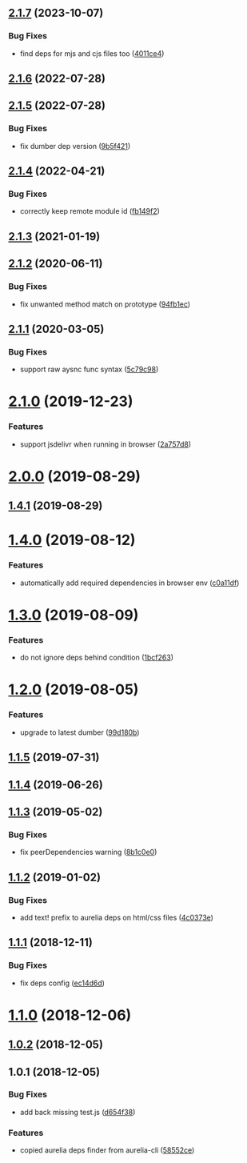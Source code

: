 ## [2.1.7](https://github.com/dumberjs/aurelia-deps-finder/compare/v2.1.6...v2.1.7) (2023-10-07)


### Bug Fixes

* find deps for mjs and cjs files too ([4011ce4](https://github.com/dumberjs/aurelia-deps-finder/commit/4011ce4d6f81590a7ca98f792d3a8abe44ec2633))



## [2.1.6](https://github.com/dumberjs/aurelia-deps-finder/compare/v2.1.5...v2.1.6) (2022-07-28)



## [2.1.5](https://github.com/dumberjs/aurelia-deps-finder/compare/v2.1.4...v2.1.5) (2022-07-28)


### Bug Fixes

* fix dumber dep version ([9b5f421](https://github.com/dumberjs/aurelia-deps-finder/commit/9b5f42101033823d91d85c2d1c05769a42a22886))



## [2.1.4](https://github.com/dumberjs/aurelia-deps-finder/compare/v2.1.3...v2.1.4) (2022-04-21)


### Bug Fixes

* correctly keep remote module id ([fb149f2](https://github.com/dumberjs/aurelia-deps-finder/commit/fb149f298c9eef8085717b86c3fcae6945ebd36d))



## [2.1.3](https://github.com/dumberjs/aurelia-deps-finder/compare/v2.1.2...v2.1.3) (2021-01-19)



## [2.1.2](https://github.com/dumberjs/aurelia-deps-finder/compare/v2.1.1...v2.1.2) (2020-06-11)


### Bug Fixes

* fix unwanted method match on prototype ([94fb1ec](https://github.com/dumberjs/aurelia-deps-finder/commit/94fb1ec94a7a14a0f87f2f56573bd1a546eaccca))



## [2.1.1](https://github.com/dumberjs/aurelia-deps-finder/compare/v2.1.0...v2.1.1) (2020-03-05)


### Bug Fixes

* support raw aysnc func syntax ([5c79c98](https://github.com/dumberjs/aurelia-deps-finder/commit/5c79c98893c37939018b34f7613597622a6ee2a5))



# [2.1.0](https://github.com/dumberjs/aurelia-deps-finder/compare/v2.0.0...v2.1.0) (2019-12-23)


### Features

* support jsdelivr when running in browser ([2a757d8](https://github.com/dumberjs/aurelia-deps-finder/commit/2a757d8953b899909c18446ce0047b4a2f82b8c6))



# [2.0.0](https://github.com/dumberjs/aurelia-deps-finder/compare/v1.4.1...v2.0.0) (2019-08-29)



## [1.4.1](https://github.com/dumberjs/aurelia-deps-finder/compare/v1.4.0...v1.4.1) (2019-08-29)



# [1.4.0](https://github.com/dumberjs/aurelia-deps-finder/compare/v1.3.0...v1.4.0) (2019-08-12)


### Features

* automatically add required dependencies in browser env ([c0a11df](https://github.com/dumberjs/aurelia-deps-finder/commit/c0a11df))



# [1.3.0](https://github.com/dumberjs/aurelia-deps-finder/compare/v1.2.0...v1.3.0) (2019-08-09)


### Features

* do not ignore deps behind condition ([1bcf263](https://github.com/dumberjs/aurelia-deps-finder/commit/1bcf263))



# [1.2.0](https://github.com/dumberjs/aurelia-deps-finder/compare/v1.1.5...v1.2.0) (2019-08-05)


### Features

* upgrade to latest dumber ([99d180b](https://github.com/dumberjs/aurelia-deps-finder/commit/99d180b))



## [1.1.5](https://github.com/dumberjs/aurelia-deps-finder/compare/v1.1.4...v1.1.5) (2019-07-31)



## [1.1.4](https://github.com/dumberjs/aurelia-deps-finder/compare/v1.1.3...v1.1.4) (2019-06-26)



## [1.1.3](https://github.com/dumberjs/aurelia-deps-finder/compare/v1.1.2...v1.1.3) (2019-05-02)


### Bug Fixes

* fix peerDependencies warning ([8b1c0e0](https://github.com/dumberjs/aurelia-deps-finder/commit/8b1c0e0))



## [1.1.2](https://github.com/dumberjs/aurelia-deps-finder/compare/v1.1.1...v1.1.2) (2019-01-02)


### Bug Fixes

* add text! prefix to aurelia deps on html/css files ([4c0373e](https://github.com/dumberjs/aurelia-deps-finder/commit/4c0373e))



## [1.1.1](https://github.com/dumberjs/aurelia-deps-finder/compare/v1.1.0...v1.1.1) (2018-12-11)


### Bug Fixes

* fix deps config ([ec14d6d](https://github.com/dumberjs/aurelia-deps-finder/commit/ec14d6d))



# [1.1.0](https://github.com/dumberjs/aurelia-deps-finder/compare/v1.0.2...v1.1.0) (2018-12-06)



## [1.0.2](https://github.com/dumberjs/aurelia-deps-finder/compare/v1.0.1...v1.0.2) (2018-12-05)



## 1.0.1 (2018-12-05)


### Bug Fixes

* add back missing test.js ([d654f38](https://github.com/dumberjs/aurelia-deps-finder/commit/d654f38))


### Features

* copied aurelia deps finder from aurelia-cli ([58552ce](https://github.com/dumberjs/aurelia-deps-finder/commit/58552ce))




